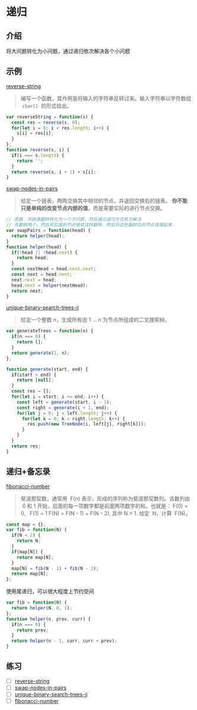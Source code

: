 # 递归

## 介绍

将大问题转化为小问题，通过递归依次解决各个小问题

## 示例

[reverse-string](https://leetcode-cn.com/problems/reverse-string/)

> 编写一个函数，其作用是将输入的字符串反转过来。输入字符串以字符数组  `char[]`  的形式给出。

```javascript
var reverseString = function(s) {
  const res = reverse(s, 0);
  for(let i = 0; i < res.length; i++) {
    s[i] = res[i];
  }
};
function reverse(s, i) {
  if(i === s.length) {
    return '';
  }
  return reverse(s, i + 1) + s[i];
}
```

[swap-nodes-in-pairs](https://leetcode-cn.com/problems/swap-nodes-in-pairs/)

> 给定一个链表，两两交换其中相邻的节点，并返回交换后的链表。
> **你不能只是单纯的改变节点内部的值**，而是需要实际的进行节点交换。

```javascript
// 思路：将链表翻转转化为一个子问题，然后通过递归方式依次解决
// 先翻转两个，然后将后面的节点继续这样翻转，然后将这些翻转后的节点连接起来
var swapPairs = function(head) {
  return helper(head);
}
function helper(head) {
  if(!head || !head.next) {
    return head;
  }
  const nextHead = head.next.next;
  const next = head.next;
  next.next = head;
  head.next = helper(nextHead);
  return next;
}
```

[unique-binary-search-trees-ii](https://leetcode-cn.com/problems/unique-binary-search-trees-ii/)

> 给定一个整数 n，生成所有由 1 ... n 为节点所组成的二叉搜索树。

```javascript
var generateTrees = function(n) {
  if(n === 0) {
    return [];
  }
  return generate(1, n);
};

function generate(start, end) {
  if(start > end) {
    return [null];
  }
  const res = [];
  for(let i = start; i <= end; i++) {
    const left = generate(start, i - 1);
    const right = generate(i + 1, end);
    for(let j = 0; j < left.length; j++) {
      for(let k = 0; k < right.length; k++) {
        res.push(new TreeNode(i, left[j], right[k]));
      }
    }
  }
  return res;
}
```

## 递归+备忘录

[fibonacci-number](https://leetcode-cn.com/problems/fibonacci-number/)

> 斐波那契数，通常用  F(n) 表示，形成的序列称为斐波那契数列。该数列由  0 和 1 开始，后面的每一项数字都是前面两项数字的和。也就是：
> F(0) = 0,   F(1) = 1
> F(N) = F(N - 1) + F(N - 2), 其中 N > 1.
> 给定  N，计算  F(N)。

```javascript
const map = {};
var fib = function(N) {
  if(N < 2) {
    return N;
  }
  if(map[N]) {
    return map[N];
  }
  map[N] = fib(N - 1) + fib(N - 2);
  return map[N];
};
```

使用尾递归，可以很大程度上节约空间

```javascript
var fib = function(N) {
  return helper(N, 0, 1);
};
function helper(n, prev, curr) {
  if(n === 0) {
    return prev;
  }
  return helper(n - 1, curr, curr + prev);
}
```

## 练习

- [ ] [reverse-string](https://leetcode-cn.com/problems/reverse-string/)
- [ ] [swap-nodes-in-pairs](https://leetcode-cn.com/problems/swap-nodes-in-pairs/)
- [ ] [unique-binary-search-trees-ii](https://leetcode-cn.com/problems/unique-binary-search-trees-ii/)
- [ ] [fibonacci-number](https://leetcode-cn.com/problems/fibonacci-number/)
